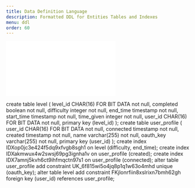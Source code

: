 ```yaml
---
title: Data Definition Language
description: Formatted DDL for Entities Tables and Indexes
menu: ddl
order: 60
---
```

[![DataDefinitionLanguage](/docs/ddl.sql)](/docs/ddl.sql)

create table level
(
level_id   CHAR(16) FOR BIT DATA not null,
completed  boolean               not null,
difficulty integer               not null,
end_time   timestamp             not null,
start_time timestamp             not null,
time_given integer               not null,
user_id    CHAR(16) FOR BIT DATA not null,
primary key (level_id)
);
create table user_profile
(
user_id   CHAR(16) FOR BIT DATA not null,
connected timestamp             not null,
created   timestamp             not null,
name      varchar(255)          not null,
oauth_key varchar(255)          not null,
primary key (user_id)
);
create index IDXop0jc3e424f5dq9xfvgb8sgh1 on level (difficulty, end_time);
create index IDXakmwux4w2swsj69pg3ignha1v on user_profile (created);
create index IDX7amnj5kvh6ct9ihfmqctn97s1 on user_profile (connected);
alter table user_profile
add constraint UK_6f815wi5o4jq8p1q1w63o4mhd unique (oauth_key);
alter table level
add constraint FKjlonrfiin8xslrixn7bmh62gh foreign key (user_id) references user_profile;
